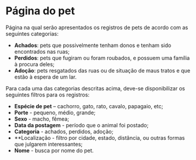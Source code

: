 # Página do pet

Página na qual serão apresentados os registros de pets de acordo com as seguintes categorias:

* **Achados**: pets que possivelmente tenham donos e tenham sido encontrados nas ruas; 
* **Perdidos**: pets que fugiram ou foram roubados, e possuem uma família à procura deles;
* **Adoção**: pets resgatados das ruas ou de situação de maus tratos e que estão à espera de um lar.

Para cada uma das categorias descritas acima, deve-se disponibilizar os seguintes filtros para os registros:
* **Espécie de pet** – cachorro, gato, rato, cavalo, papagaio, etc;
* **Porte** - pequeno, médio, grande;
* **Sexo** - macho, fêmea;
* **Data da postagem** - período que o animal foi postado;
* **Categoria** - achados, perdidos, adoção;
* **Localização - filtro por cidade, estado, distância, ou outras formas
que julgarem interessantes;
* **Nome** - busca por nome do pet.


